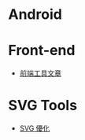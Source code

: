 # Android

# Front-end

- [前端工具文章](https://www.sitepoint.com/front-end-tools-my-favorite-finds-of-2016/?utm_content=buffer55cf4&utm_medium=social&utm_source=facebook.com&utm_campaign=buffer)

# SVG Tools
- [SVG 優化](https://jakearchibald.github.io/svgomg/)
